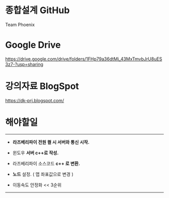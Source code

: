# 종합설계 GitHub

Team Phoenix

# Google Drive

https://drive.google.com/drive/folders/1FHp79a36dtMi_43MxTmvbJrU8uES3z7-?usp=sharing

# 강의자료 BlogSpot
https://dk-prj.blogspot.com/


# 해야할일
***
* <b>라즈베리파이 전원 켤 시 서버와 통신 시작.</b>

* 윈도우 <b>서버 c++로 작성.</b>

* 라즈베리파이 소스코드 <b>c++ 로 변환.</b>

* <b>노드</b> 설정. ( 맵 좌표값으로 변경 )

* 이동속도 안정화 << 3순위
***

